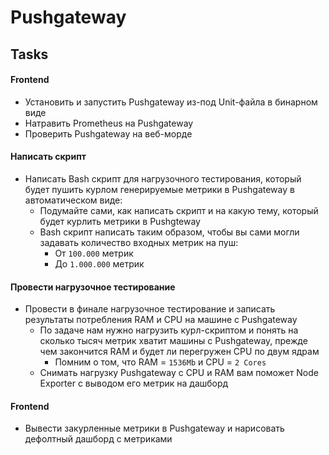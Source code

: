 # Pushgateway

## Tasks

#### Frontend
- Установить и запустить Pushgateway из-под Unit-файла в бинарном виде
- Натравить Prometheus на Pushgateway
- Проверить Pushgateway на веб-морде

#### Написать скрипт
- Написать Bash скрипт для нагрузочного тестирования, который будет пушить курлом генерируемые метрики в Pushgateway в автоматическом виде:
  - Подумайте сами, как написать скрипт и на какую тему, который будет курлить метрики в Pushgteway
  - Bash скрипт написать таким образом, чтобы вы сами могли задавать количество входных метрик на пуш:
    - От `100.000` метрик
    - До `1.000.000` метрик

#### Провести нагрузочное тестирование
- Провести в финале нагрузочное тестирование и записать результаты потребления RAM и CPU на машине с Pushgateway
  - По задаче нам нужно нагрузить курл-скриптом и понять на сколько тысяч метрик хватит машины с Pushgateway, прежде чем закончится RAM и будет ли перегружен CPU по двум ядрам
    - Помним о том, что RAM = `1536Mb` и CPU = `2 Cores`
  - Снимать нагрузку Pushgateway с CPU и RAM вам поможет Node Exporter с выводом его метрик на дашборд

#### Frontend
- Вывести закурленные метрики в Pushgateway и нарисовать дефолтный дашборд с метриками
